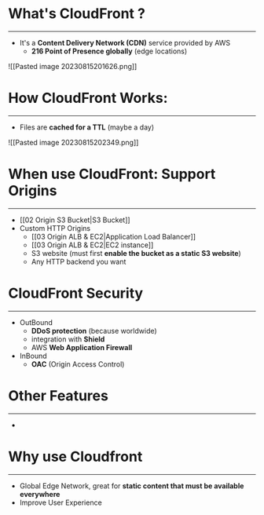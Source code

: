 # What's CloudFront ?
---

* It's a **Content Delivery Network (CDN)** service provided by AWS
	* **216 Point of Presence globally** (edge locations)

![[Pasted image 20230815201626.png]]

# How CloudFront Works:
---

* Files are **cached for a TTL** (maybe a day)

![[Pasted image 20230815202349.png]]

# When use CloudFront: Support Origins
---

* [[02 Origin S3 Bucket|S3 Bucket]]
* Custom HTTP Origins
	* [[03 Origin ALB & EC2|Application Load Balancer]]
	* [[03 Origin ALB & EC2|EC2 instance]]
	* S3 website (must first **enable the bucket as a static S3 website**)
	* Any HTTP backend you want
# CloudFront Security
---
* OutBound
	* **DDoS protection** (because worldwide)
	* integration with **Shield**
	* AWS **Web Application Firewall**
* InBound
	* **OAC** (Origin Access Control)

# Other Features
---

* 

# Why use Cloudfront
---

* Global Edge Network, great for **static content that must be available everywhere**
* Improve User Experience
